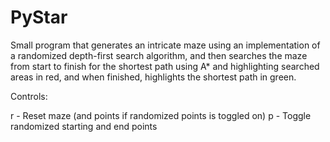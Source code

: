 # PyStar

Small program that generates an intricate maze using an implementation of a randomized depth-first search algorithm, and then searches the maze from start to finish for the shortest path using A* and highlighting searched areas in red, and when finished, highlights the shortest path in green.

Controls:

r - Reset maze (and points if randomized points is toggled on)
p - Toggle randomized starting and end points

